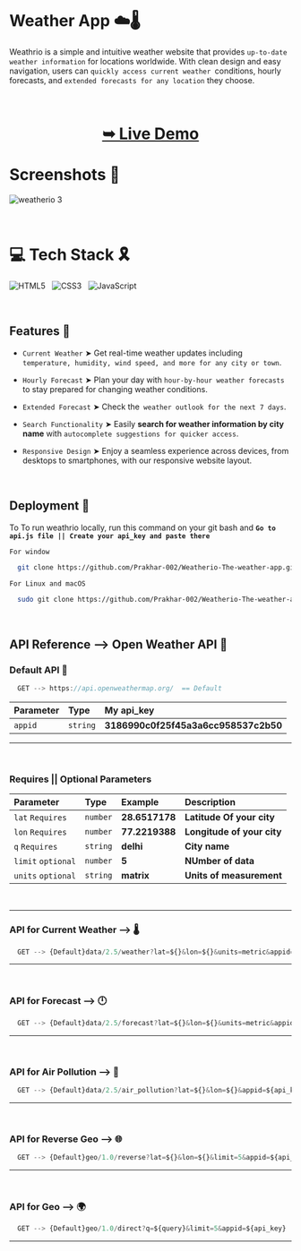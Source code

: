 

# Weather App ☁️🌡️

Weathrio is a simple and intuitive weather website that provides `up-to-date weather information` for locations worldwide. With clean design and easy navigation, users can `quickly access current weather `conditions, hourly forecasts, and `extended forecasts for any location` they choose.


</br>

<h1 align="center"> 

<a href="https://weather-with-prakhar.netlify.app/"><strong>➥ Live Demo</strong></a>
</h1>

# Screenshots 🎉

![weatherio 3](https://github.com/Prakhar-002/Weatherio-The-weather-app/assets/136890202/d721dfeb-c380-4b81-b162-89064312ab67)


<br/>

# 💻 Tech Stack 🎗️

![HTML5](https://img.shields.io/badge/html5-%23E34F26.svg?style=for-the-badge&logo=html5&logoColor=white) &nbsp;   ![CSS3](https://img.shields.io/badge/css3-%231572B6.svg?style=for-the-badge&logo=css3&logoColor=white)  &nbsp;  ![JavaScript](https://img.shields.io/badge/javascript-%23323330.svg?style=for-the-badge&logo=javascript&logoColor=%23F7DF1E)

<br/>

## Features 🥳
- `Current Weather` ➤ Get real-time weather updates including `temperature, humidity, wind speed, and more for any city or town`.

- `Hourly Forecast` ➤ Plan your day with `hour-by-hour weather forecasts` to stay prepared for changing weather conditions.

- `Extended Forecast` ➤ Check the` weather outlook for the next 7 days`.

- `Search Functionality` ➤ Easily **search for weather information by city name** with `autocomplete suggestions for quicker access`.

- `Responsive Design` ➤ Enjoy a seamless experience across devices, from desktops to smartphones, with our responsive website layout.

<br/>

## Deployment 🚀

To To run weathrio locally, run this command on your git bash and **`Go to api.js file || Create your api_key and paste there`**


`For window`
```bash
  git clone https://github.com/Prakhar-002/Weatherio-The-weather-app.git
```

`For Linux and macOS`
```bash
  sudo git clone https://github.com/Prakhar-002/Weatherio-The-weather-app.git
```

<br/>

## API Reference --> Open Weather API 🧩

### Default API 🤔

```JAVASCRIPT
  GET --> https://api.openweathermap.org/  == Default
```

| Parameter | Type     | My api_key                |
| :-------- | :------- | :------------------------- |
| `appid` | `string` | **3186990c0f25f45a3a6cc958537c2b50**|

---
<br/>

### Requires || Optional Parameters 


| Parameter | Type     | Example                       | Description                       |
| :-------- | :------- | :-------------------------------- | :-------------------------------- |
| `lat`  `Requires`    | `number` | **28.6517178** |**Latitude Of your city** |
| `lon`  `Requires`    | `number` | **77.2219388** | **Longitude of your city** |
| `q`   `Requires`   | `string` | **delhi** | **City name** |
| `limit`  `optional`     | `number` | **5** | **NUmber of data** |
| `units`  `optional`    | `string` | **matrix** | **Units of measurement** |

<br/>

---
### API for **Current Weather** --> 🌡️

```JAVASCRIPT
  GET --> {Default}data/2.5/weather?lat=${}&lon=${}&units=metric&appid=${api_key}
```

---

<br/>

### API for **Forecast** --> 🕛

```JAVASCRIPT
  GET --> {Default}data/2.5/forecast?lat=${}&lon=${}&units=metric&appid=${api_key}
```

---

<br/>

### API for **Air Pollution** --> 👻

```JAVASCRIPT
  GET --> {Default}data/2.5/air_pollution?lat=${}&lon=${}&appid=${api_key}
```
---


<br/>

### API for **Reverse Geo** --> 🌐

```JAVASCRIPT
  GET --> {Default}geo/1.0/reverse?lat=${}&lon=${}&limit=5&appid=${api_key}
```

---

<br/>

### API for **Geo** --> 🌍

```JAVASCRIPT
  GET --> {Default}geo/1.0/direct?q=${query}&limit=5&appid=${api_key}
```
---
